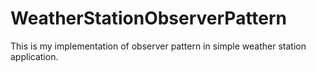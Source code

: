 # WeatherStationObserverPattern

This is my implementation of observer pattern in simple weather station application.
